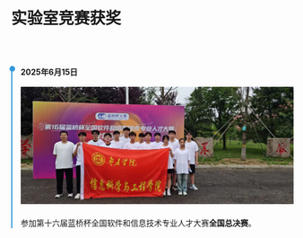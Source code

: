 # 实验室竞赛获奖

<br/><br/>
<div style="border-left: 2px solid #3498db; padding-left: 15px;">
  <div style="position: relative; padding-bottom: 20px;">
    <span style="position: absolute; left: -20px; background: #3498db; border-radius: 50%; width: 10px; height: 10px;"></span>
    <strong>2025年6月15日</strong><br><br>
    <img src="./public/img/WechatIMG676.jpeg"/>
  </div>
  参加第十六届蓝桥杯全国软件和信息技术专业人才大赛<b>全国总决赛</b>。
</div>


